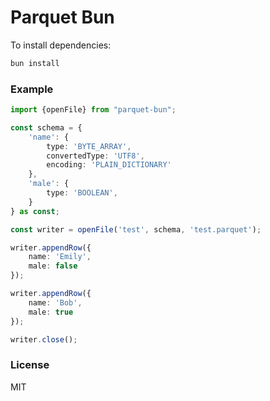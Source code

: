 # Parquet Bun

To install dependencies:

```bash
bun install
```

### Example

```typescript
import {openFile} from "parquet-bun";

const schema = {
    'name': {
        type: 'BYTE_ARRAY',
        convertedType: 'UTF8',
        encoding: 'PLAIN_DICTIONARY'
    },
    'male': {
        type: 'BOOLEAN',
    }
} as const;

const writer = openFile('test', schema, 'test.parquet');

writer.appendRow({
    name: 'Emily',
    male: false
});

writer.appendRow({
    name: 'Bob',
    male: true
});

writer.close();
```

### License

MIT